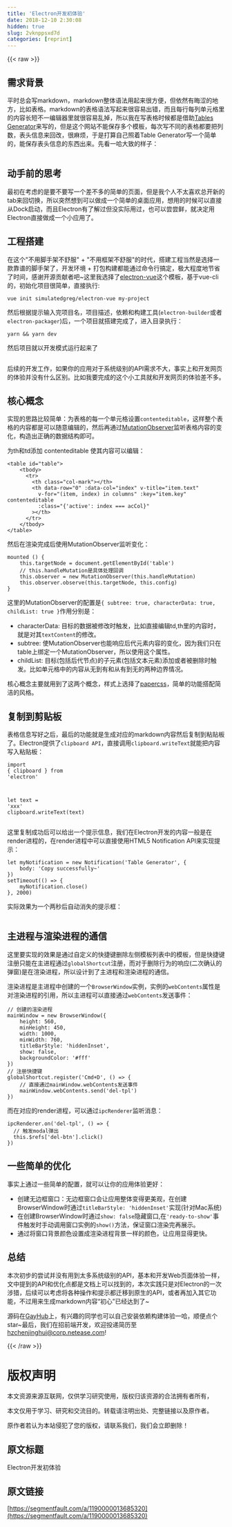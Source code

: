 ```yaml
---
title: 'Electron开发初体验' 
date: 2018-12-10 2:30:08
hidden: true
slug: 2vknppsxd7d
categories: [reprint]
---
```


{{< raw >}}

                    
<h2 id="articleHeader0">需求背景</h2>
<p>平时总会写markdown，markdown整体语法用起来很方便，但依然有晦涩的地方，比如表格。markdown的表格语法写起来很容易出错，而且每行每列单元格里的内容长短不一编辑器里就很容易乱掉，所以我在写表格时候都是借助<a href="https://www.tablesgenerator.com/markdown_tables" rel="nofollow noreferrer" target="_blank">Tables Generator</a>来写的，但是这个网站不能保存多个模板，每次写不同的表格都要把列数，表头信息来回改，很麻烦，于是打算自己照着Table Generator写一个简单的，能保存表头信息的东西出来。先看一哈大致的样子：</p>
<p><span class="img-wrap"><img data-src="/img/remote/1460000013685325?w=2000&amp;h=1120" src="https://static.alili.tech/img/remote/1460000013685325?w=2000&amp;h=1120" alt="" title="" style="cursor: pointer; display: inline;"></span></p>
<h2 id="articleHeader1">动手前的思考</h2>
<p>最初在考虑的是要不要写一个差不多的简单的页面，但是我个人不太喜欢总开新的tab来回切换，所以突然想到可以做成一个简单的桌面应用，想用的时候可以直接从Dock启动，而且Electron有了解过但没实际用过，也可以尝尝鲜，就决定用Electron直接做成一个小应用了。</p>
<h2 id="articleHeader2">工程搭建</h2>
<p>在这个"不用脚手架不舒服" + "不用框架不舒服"的时代，搭建工程当然是选择一款靠谱的脚手架了，开发环境 + 打包构建都能通过命令行搞定，极大程度地节省了时间，感谢开源贡献者吧~这里我选择了<a href="https://github.com/SimulatedGREG/electron-vue" rel="nofollow noreferrer" target="_blank">electron-vue</a>这个模板，基于vue-cli的，初始化项目很简单，直接执行:</p>
<div class="widget-codetool" style="display:none;">
      <div class="widget-codetool--inner">
      <span class="selectCode code-tool" data-toggle="tooltip" data-placement="top" title="" data-original-title="全选"></span>
      <span type="button" class="copyCode code-tool" data-toggle="tooltip" data-placement="top" data-clipboard-text="vue init simulatedgreg/electron-vue my-project" title="" data-original-title="复制"></span>
      <span type="button" class="saveToNote code-tool" data-toggle="tooltip" data-placement="top" title="" data-original-title="放进笔记"></span>
      </div>
      </div><pre class="hljs applescript"><code style="word-break: break-word; white-space: initial;">vue init simulatedgreg/electron-vue <span class="hljs-keyword">my</span>-project</code></pre>
<p>然后根据提示输入完项目名，项目描述，依赖和构建工具(<code>electron-builder</code>或者<code>electron-packager</code>)后，一个项目就搭建完成了，进入目录执行：</p>
<div class="widget-codetool" style="display:none;">
      <div class="widget-codetool--inner">
      <span class="selectCode code-tool" data-toggle="tooltip" data-placement="top" title="" data-original-title="全选"></span>
      <span type="button" class="copyCode code-tool" data-toggle="tooltip" data-placement="top" data-clipboard-text="yarn &amp;&amp; yarn dev" title="" data-original-title="复制"></span>
      <span type="button" class="saveToNote code-tool" data-toggle="tooltip" data-placement="top" title="" data-original-title="放进笔记"></span>
      </div>
      </div><pre class="hljs nginx"><code style="word-break: break-word; white-space: initial;"><span class="hljs-attribute">yarn</span> &amp;&amp; yarn dev</code></pre>
<p>然后项目就以开发模式运行起来了</p>
<p><span class="img-wrap"><img data-src="/img/remote/1460000013685326?w=2000&amp;h=1170" src="https://static.alili.tech/img/remote/1460000013685326?w=2000&amp;h=1170" alt="" title="" style="cursor: pointer; display: inline;"></span></p>
<p>后续的开发工作，如果你的应用对于系统级别的API需求不大，事实上和开发网页的体验并没有什么区别。比如我要完成的这个小工具就和开发网页的体验差不多。</p>
<h2 id="articleHeader3">核心概念</h2>
<p>实现的思路比较简单：为表格的每一个单元格设置<code>contenteditable</code>，这样整个表格的内容都是可以随意编辑的，然后再通过<a href="https://developer.mozilla.org/en-US/docs/Web/API/MutationObserver" rel="nofollow noreferrer" target="_blank">MutationObserver</a>监听表格内容的变化，构造出正确的数据结构即可。</p>
<p>为th和td添加 contenteditable 使其内容可以编辑：</p>
<div class="widget-codetool" style="display:none;">
      <div class="widget-codetool--inner">
      <span class="selectCode code-tool" data-toggle="tooltip" data-placement="top" title="" data-original-title="全选"></span>
      <span type="button" class="copyCode code-tool" data-toggle="tooltip" data-placement="top" data-clipboard-text="<table id=&quot;table&quot;>
    <tbody>
      <tr>
        <th class=&quot;col-mark&quot;></th>
        <th data-row=&quot;0&quot; :data-col=&quot;index&quot; v-title=&quot;item.text&quot;
          v-for=&quot;(item, index) in columns&quot; :key=&quot;item.key&quot; contenteditable
          :class=&quot;{'active': index === acCol}&quot;
        ></th>
      </tr>
    </tbody>
</table>" title="" data-original-title="复制"></span>
      <span type="button" class="saveToNote code-tool" data-toggle="tooltip" data-placement="top" title="" data-original-title="放进笔记"></span>
      </div>
      </div><pre class="xml hljs"><code class="html"><span class="hljs-tag">&lt;<span class="hljs-name">table</span> <span class="hljs-attr">id</span>=<span class="hljs-string">"table"</span>&gt;</span>
    <span class="hljs-tag">&lt;<span class="hljs-name">tbody</span>&gt;</span>
      <span class="hljs-tag">&lt;<span class="hljs-name">tr</span>&gt;</span>
        <span class="hljs-tag">&lt;<span class="hljs-name">th</span> <span class="hljs-attr">class</span>=<span class="hljs-string">"col-mark"</span>&gt;</span><span class="hljs-tag">&lt;/<span class="hljs-name">th</span>&gt;</span>
        <span class="hljs-tag">&lt;<span class="hljs-name">th</span> <span class="hljs-attr">data-row</span>=<span class="hljs-string">"0"</span> <span class="hljs-attr">:data-col</span>=<span class="hljs-string">"index"</span> <span class="hljs-attr">v-title</span>=<span class="hljs-string">"item.text"</span>
          <span class="hljs-attr">v-for</span>=<span class="hljs-string">"(item, index) in columns"</span> <span class="hljs-attr">:key</span>=<span class="hljs-string">"item.key"</span> <span class="hljs-attr">contenteditable</span>
          <span class="hljs-attr">:class</span>=<span class="hljs-string">"{'active': index === acCol}"</span>
        &gt;</span><span class="hljs-tag">&lt;/<span class="hljs-name">th</span>&gt;</span>
      <span class="hljs-tag">&lt;/<span class="hljs-name">tr</span>&gt;</span>
    <span class="hljs-tag">&lt;/<span class="hljs-name">tbody</span>&gt;</span>
<span class="hljs-tag">&lt;/<span class="hljs-name">table</span>&gt;</span></code></pre>
<p>然后在渲染完成后使用MutationObserver监听变化：</p>
<div class="widget-codetool" style="display:none;">
      <div class="widget-codetool--inner">
      <span class="selectCode code-tool" data-toggle="tooltip" data-placement="top" title="" data-original-title="全选"></span>
      <span type="button" class="copyCode code-tool" data-toggle="tooltip" data-placement="top" data-clipboard-text="mounted () {
    this.targetNode = document.getElementById('table')
    // this.handleMutation是具体处理回调
    this.observer = new MutationObserver(this.handleMutation)
    this.observer.observe(this.targetNode, this.config)
}" title="" data-original-title="复制"></span>
      <span type="button" class="saveToNote code-tool" data-toggle="tooltip" data-placement="top" title="" data-original-title="放进笔记"></span>
      </div>
      </div><pre class="javascript hljs"><code class="js">mounted () {
    <span class="hljs-keyword">this</span>.targetNode = <span class="hljs-built_in">document</span>.getElementById(<span class="hljs-string">'table'</span>)
    <span class="hljs-comment">// this.handleMutation是具体处理回调</span>
    <span class="hljs-keyword">this</span>.observer = <span class="hljs-keyword">new</span> MutationObserver(<span class="hljs-keyword">this</span>.handleMutation)
    <span class="hljs-keyword">this</span>.observer.observe(<span class="hljs-keyword">this</span>.targetNode, <span class="hljs-keyword">this</span>.config)
}</code></pre>
<p>这里的MutationObserver的配置是<code>{ subtree: true, characterData: true, childList: true }</code>作用分别是：</p>
<ul>
<li>characterData: 目标的数据被修改时触发，比如直接编辑td,th里的内容时，就是对其<code>textContent</code>的修改。</li>
<li>subtree: 使MutationObserver也能响应后代元素内容的变化，因为我们只在table上绑定一个MutationObserver，所以使用这个属性。</li>
<li>childList: 目标(包括后代节点)的子元素(包括文本元素)添加或者被删除时触发。比如单元格中的内容从无到有和从有到无的两种边界情况。</li>
</ul>
<p>核心概念主要就用到了这两个概念，样式上选择了<a href="https://github.com/papercss/papercss" rel="nofollow noreferrer" target="_blank">papercss</a>，简单的功能搭配简洁的风格。</p>
<h2 id="articleHeader4">复制到剪贴板</h2>
<p>表格信息写好之后，最后的功能就是生成对应的markdown内容然后复制到粘贴板了。Electron提供了<code>clipboard API</code>，直接调用<code>clipboard.writeText</code>就能把内容写入粘贴板：</p>
<div class="widget-codetool" style="display:none;">
      <div class="widget-codetool--inner">
      <span class="selectCode code-tool" data-toggle="tooltip" data-placement="top" title="" data-original-title="全选"></span>
      <span type="button" class="copyCode code-tool" data-toggle="tooltip" data-placement="top" data-clipboard-text="import { clipboard } from 'electron'

let text = 'xxx'
clipboard.writeText(text)" title="" data-original-title="复制"></span>
      <span type="button" class="saveToNote code-tool" data-toggle="tooltip" data-placement="top" title="" data-original-title="放进笔记"></span>
      </div>
      </div><pre class="javascript hljs"><code class="js"><span class="hljs-keyword">import</span> { clipboard } <span class="hljs-keyword">from</span> <span class="hljs-string">'electron'</span>

<span class="hljs-keyword">let</span> text = <span class="hljs-string">'xxx'</span>
clipboard.writeText(text)</code></pre>
<p>这里复制成功后可以给出一个提示信息，我们在Electron开发的内容一般是在render进程的，在render进程中可以直接使用HTML5 Notification API来实现提示：</p>
<div class="widget-codetool" style="display:none;">
      <div class="widget-codetool--inner">
      <span class="selectCode code-tool" data-toggle="tooltip" data-placement="top" title="" data-original-title="全选"></span>
      <span type="button" class="copyCode code-tool" data-toggle="tooltip" data-placement="top" data-clipboard-text="let myNotification = new Notification('Table Generator', {
    body: 'Copy successfully~'
})
setTimeout(() => {
    myNotification.close()
}, 2000)" title="" data-original-title="复制"></span>
      <span type="button" class="saveToNote code-tool" data-toggle="tooltip" data-placement="top" title="" data-original-title="放进笔记"></span>
      </div>
      </div><pre class="javascript hljs"><code class="js"><span class="hljs-keyword">let</span> myNotification = <span class="hljs-keyword">new</span> Notification(<span class="hljs-string">'Table Generator'</span>, {
    <span class="hljs-attr">body</span>: <span class="hljs-string">'Copy successfully~'</span>
})
setTimeout(<span class="hljs-function"><span class="hljs-params">()</span> =&gt;</span> {
    myNotification.close()
}, <span class="hljs-number">2000</span>)</code></pre>
<p>实际效果为一个两秒后自动消失的提示框：</p>
<p><span class="img-wrap"><img data-src="/img/remote/1460000013685327?w=1442&amp;h=696" src="https://static.alili.tech/img/remote/1460000013685327?w=1442&amp;h=696" alt="" title="" style="cursor: pointer; display: inline;"></span></p>
<h2 id="articleHeader5">主进程与渲染进程的通信</h2>
<p>这里要实现的效果是通过自定义的快捷键删除左侧模板列表中的模板，但是快捷键注册只能在主进程通过<code>globalShortcut</code>注册，而对于删除行为的响应(二次确认的弹窗)是在渲染进程，所以设计到了主进程和渲染进程的通信。</p>
<p>渲染进程是主进程中创建的一个<code>BrowserWindow</code>实例，实例的<code>webContents</code>属性是对渲染进程的引用，所以主进程可以直接通过<code>webContents</code>发送事件：</p>
<div class="widget-codetool" style="display:none;">
      <div class="widget-codetool--inner">
      <span class="selectCode code-tool" data-toggle="tooltip" data-placement="top" title="" data-original-title="全选"></span>
      <span type="button" class="copyCode code-tool" data-toggle="tooltip" data-placement="top" data-clipboard-text="// 创建的渲染进程
mainWindow = new BrowserWindow({
    height: 560,
    minHeight: 450,
    width: 1000,
    minWidth: 760,
    titleBarStyle: 'hiddenInset',
    show: false,
    backgroundColor: '#fff'
})
// 注册快捷键
globalShortcut.register('Cmd+D', () => {
    // 直接通过mainWindow.webContents发送事件
    mainWindow.webContents.send('del-tpl')
})" title="" data-original-title="复制"></span>
      <span type="button" class="saveToNote code-tool" data-toggle="tooltip" data-placement="top" title="" data-original-title="放进笔记"></span>
      </div>
      </div><pre class="javascript hljs"><code class="js"><span class="hljs-comment">// 创建的渲染进程</span>
mainWindow = <span class="hljs-keyword">new</span> BrowserWindow({
    <span class="hljs-attr">height</span>: <span class="hljs-number">560</span>,
    <span class="hljs-attr">minHeight</span>: <span class="hljs-number">450</span>,
    <span class="hljs-attr">width</span>: <span class="hljs-number">1000</span>,
    <span class="hljs-attr">minWidth</span>: <span class="hljs-number">760</span>,
    <span class="hljs-attr">titleBarStyle</span>: <span class="hljs-string">'hiddenInset'</span>,
    <span class="hljs-attr">show</span>: <span class="hljs-literal">false</span>,
    <span class="hljs-attr">backgroundColor</span>: <span class="hljs-string">'#fff'</span>
})
<span class="hljs-comment">// 注册快捷键</span>
globalShortcut.register(<span class="hljs-string">'Cmd+D'</span>, () =&gt; {
    <span class="hljs-comment">// 直接通过mainWindow.webContents发送事件</span>
    mainWindow.webContents.send(<span class="hljs-string">'del-tpl'</span>)
})</code></pre>
<p>而在对应的render进程，可以通过<code>ipcRenderer</code>监听消息：</p>
<div class="widget-codetool" style="display:none;">
      <div class="widget-codetool--inner">
      <span class="selectCode code-tool" data-toggle="tooltip" data-placement="top" title="" data-original-title="全选"></span>
      <span type="button" class="copyCode code-tool" data-toggle="tooltip" data-placement="top" data-clipboard-text="ipcRenderer.on('del-tpl', () => {
  // 触发modal弹出
  this.$refs['del-btn'].click()
})" title="" data-original-title="复制"></span>
      <span type="button" class="saveToNote code-tool" data-toggle="tooltip" data-placement="top" title="" data-original-title="放进笔记"></span>
      </div>
      </div><pre class="javascript hljs"><code class="js">ipcRenderer.on(<span class="hljs-string">'del-tpl'</span>, () =&gt; {
  <span class="hljs-comment">// 触发modal弹出</span>
  <span class="hljs-keyword">this</span>.$refs[<span class="hljs-string">'del-btn'</span>].click()
})</code></pre>
<h2 id="articleHeader6">一些简单的优化</h2>
<p>事实上通过一些简单的配置，就可以让你的应用体验更好：</p>
<ul>
<li>创建无边框窗口：无边框窗口会让应用整体变得更美观，在创建BrowserWindow时通过<code>titleBarStyle: 'hiddenInset'</code>实现(针对Mac系统)</li>
<li>在创建BrowserWindow时通过<code>show: false</code>隐藏窗口,在<code>'ready-to-show'</code>事件触发时手动调用窗口实例的<code>show()</code>方法，保证窗口渲染完再展示。</li>
<li>通过将窗口背景颜色设置成渲染进程背景一样的颜色，让应用显得更快。</li>
</ul>
<h2 id="articleHeader7">总结</h2>
<p>本次初步的尝试并没有用到太多系统级别的API，基本和开发Web页面体验一样，文中提到的API和优化点都是文档上可以找到的，本次实践只是对Electron的一次涉猎，后续可以考虑将各种操作和提示都迁移到原生的API，或者再加入其它功能，不过用来生成markdown内容“初心”已经达到了~</p>
<p>源码在<a href="https://github.com/showonne/md-table-generator" rel="nofollow noreferrer" target="_blank">GayHub</a>上，有兴趣的同学也可以自己安装依赖构建体验一哈，顺便点个star~最后，我们在招前端开发，欢迎投递简历至<a href="mailto:hzchenjinghui@corp.netease.com">hzchenjinghui@corp.netease.com</a>!</p>

                
{{< /raw >}}

# 版权声明
本文资源来源互联网，仅供学习研究使用，版权归该资源的合法拥有者所有，

本文仅用于学习、研究和交流目的。转载请注明出处、完整链接以及原作者。

原作者若认为本站侵犯了您的版权，请联系我们，我们会立即删除！

## 原文标题
Electron开发初体验

## 原文链接
[https://segmentfault.com/a/1190000013685320](https://segmentfault.com/a/1190000013685320)

